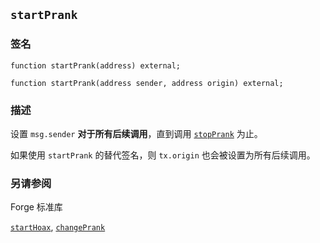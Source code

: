 ## `startPrank`

### 签名

```solidity
function startPrank(address) external;
```

```solidity
function startPrank(address sender, address origin) external;
```

### 描述

设置 `msg.sender` **对于所有后续调用**，直到调用 [`stopPrank`](./stop-prank.md) 为止。

如果使用 `startPrank` 的替代签名，则 `tx.origin` 也会被设置为所有后续调用。

### 另请参阅

Forge 标准库

[`startHoax`](../reference/forge-std/startHoax.md), [`changePrank`](../reference/forge-std/change-prank.md)